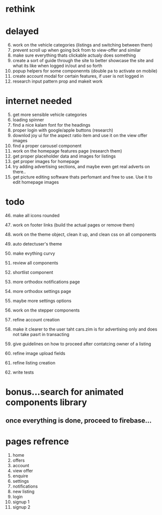# rethink

# delayed

6. work on the vehicle categories (listings and switching between them)
7. prevent scroll up when going bck from to view-offer and similar
8. make sure everything thats clickable actualy does something
9. create a sort of guide through the site to better showcase the site and what its like when logged in/out and so forth
10. popup helpers for some componennts (double pa to activate on mobile)
11. create account modal for certain features, if user is not logged in
12. research input pattern prop and makeit work

# internet needed

5. get more sensible vehicle categories
6. loading spinner
7. find a nice kalam font for the headings
8. proper login with google/apple buttons (research)
9. downlod joy ui for the aspect ratio item and use it on the view offer images
10. find a proper carousel component
11. work on the homepage features page (research them)
12. get proper placeholder data and images for listings
13. get proper images for homepage
14. try adding advertising sections, and maybe even get real adverts on there..
15. get picture editing software thats perfomant and free to use. Use it to edit homepage images

# todo

46. make all icons rounded
47. work on footer links (build the actual pages or remove them)
48. work on the theme object, clean it up, and clean css on all components
49. auto detectuser's theme
50. make evything curvy
51. review all components
52. shortlist component
53. more orthodox notifications page
54. more orthodox settings page
55. maybe more settings options

56. work on the stepper components
57. refine account creation
58. make it clearer to the user taht cars.zim is for advertising only and does not take pasrt in transacting
59. give guidelines on how to proceed after contatcing owner of a listing
60. refine image upload fields
61. refine listing creation
62. write tests

# bonus...search for animated components library

## once everything is done, proceed to firebase...

# pages refrence

1. home
2. offers
3. account
4. view offer
5. enquire
6. settings
7. notifications
8. new listing
9. login
10. signup 1
11. signup 2
